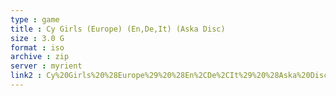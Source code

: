 ```yaml
---
type : game
title : Cy Girls (Europe) (En,De,It) (Aska Disc)
size : 3.0 G
format : iso
archive : zip
server : myrient
link2 : Cy%20Girls%20%28Europe%29%20%28En%2CDe%2CIt%29%20%28Aska%20Disc%29
---
```

